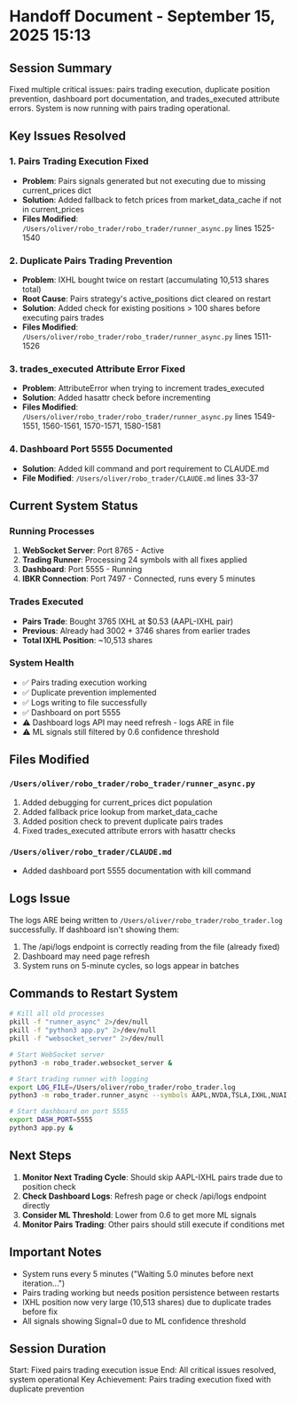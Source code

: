 # Handoff Document - September 15, 2025 15:13

## Session Summary
Fixed multiple critical issues: pairs trading execution, duplicate position prevention, dashboard port documentation, and trades_executed attribute errors. System is now running with pairs trading operational.

## Key Issues Resolved

### 1. Pairs Trading Execution Fixed
- **Problem**: Pairs signals generated but not executing due to missing current_prices dict
- **Solution**: Added fallback to fetch prices from market_data_cache if not in current_prices
- **Files Modified**: `/Users/oliver/robo_trader/robo_trader/runner_async.py` lines 1525-1540

### 2. Duplicate Pairs Trading Prevention
- **Problem**: IXHL bought twice on restart (accumulating 10,513 shares total)
- **Root Cause**: Pairs strategy's active_positions dict cleared on restart
- **Solution**: Added check for existing positions > 100 shares before executing pairs trades
- **Files Modified**: `/Users/oliver/robo_trader/robo_trader/runner_async.py` lines 1511-1526

### 3. trades_executed Attribute Error Fixed
- **Problem**: AttributeError when trying to increment trades_executed
- **Solution**: Added hasattr check before incrementing
- **Files Modified**: `/Users/oliver/robo_trader/robo_trader/runner_async.py` lines 1549-1551, 1560-1561, 1570-1571, 1580-1581

### 4. Dashboard Port 5555 Documented
- **Solution**: Added kill command and port requirement to CLAUDE.md
- **File Modified**: `/Users/oliver/robo_trader/CLAUDE.md` lines 33-37

## Current System Status

### Running Processes
1. **WebSocket Server**: Port 8765 - Active
2. **Trading Runner**: Processing 24 symbols with all fixes applied
3. **Dashboard**: Port 5555 - Running
4. **IBKR Connection**: Port 7497 - Connected, runs every 5 minutes

### Trades Executed
- **Pairs Trade**: Bought 3765 IXHL at $0.53 (AAPL-IXHL pair)
- **Previous**: Already had 3002 + 3746 shares from earlier trades
- **Total IXHL Position**: ~10,513 shares

### System Health
- ✅ Pairs trading execution working
- ✅ Duplicate prevention implemented  
- ✅ Logs writing to file successfully
- ✅ Dashboard on port 5555
- ⚠️ Dashboard logs API may need refresh - logs ARE in file
- ⚠️ ML signals still filtered by 0.6 confidence threshold

## Files Modified

### `/Users/oliver/robo_trader/robo_trader/runner_async.py`
1. Added debugging for current_prices dict population
2. Added fallback price lookup from market_data_cache
3. Added position check to prevent duplicate pairs trades
4. Fixed trades_executed attribute errors with hasattr checks

### `/Users/oliver/robo_trader/CLAUDE.md`
- Added dashboard port 5555 documentation with kill command

## Logs Issue
The logs ARE being written to `/Users/oliver/robo_trader/robo_trader.log` successfully. If dashboard isn't showing them:
1. The /api/logs endpoint is correctly reading from the file (already fixed)
2. Dashboard may need page refresh
3. System runs on 5-minute cycles, so logs appear in batches

## Commands to Restart System

```bash
# Kill all old processes
pkill -f "runner_async" 2>/dev/null
pkill -f "python3 app.py" 2>/dev/null  
pkill -f "websocket_server" 2>/dev/null

# Start WebSocket server
python3 -m robo_trader.websocket_server &

# Start trading runner with logging
export LOG_FILE=/Users/oliver/robo_trader/robo_trader.log
python3 -m robo_trader.runner_async --symbols AAPL,NVDA,TSLA,IXHL,NUAI,BZAI,ELTP,OPEN,CEG,VRT,PLTR,UPST,TEM,HTFL,SDGR,APLD,SOFI,CORZ,WULF,QQQ,QLD,BBIO,IMRX,CRGY &

# Start dashboard on port 5555
export DASH_PORT=5555
python3 app.py &
```

## Next Steps

1. **Monitor Next Trading Cycle**: Should skip AAPL-IXHL pairs trade due to position check
2. **Check Dashboard Logs**: Refresh page or check /api/logs endpoint directly
3. **Consider ML Threshold**: Lower from 0.6 to get more ML signals
4. **Monitor Pairs Trading**: Other pairs should still execute if conditions met

## Important Notes

- System runs every 5 minutes ("Waiting 5.0 minutes before next iteration...")
- Pairs trading working but needs position persistence between restarts
- IXHL position now very large (10,513 shares) due to duplicate trades before fix
- All signals showing Signal=0 due to ML confidence threshold

## Session Duration
Start: Fixed pairs trading execution issue
End: All critical issues resolved, system operational
Key Achievement: Pairs trading execution fixed with duplicate prevention